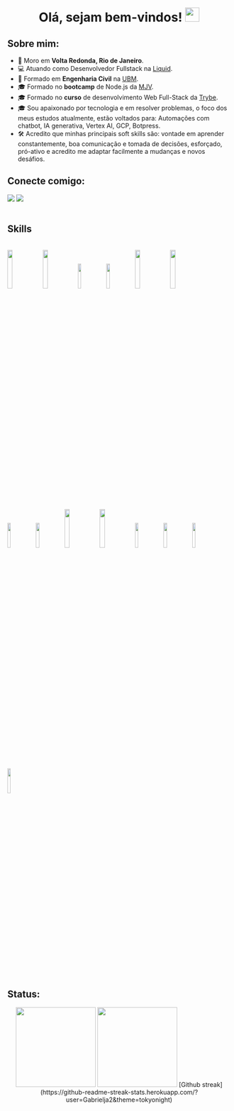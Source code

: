 <h1 align="center">Olá, sejam bem-vindos! <img src="https://media.giphy.com/media/hvRJCLFzcasrR4ia7z/giphy.gif" width="32"></h1>


## Sobre mim:

- 🏡 Moro em **Volta Redonda, Rio de Janeiro**.
- 💻 Atuando como Desenvolvedor Fullstack na [Liquid](https://www.askliquid.com/).
- 🏢 Formado em **Engenharia Civil** na [UBM](https://www.ubm.br/).
- 🎓 Formado no **bootcamp** de Node.js da [MJV](https://www.mjvinnovation.com/pt-br/).
- 🎓 Formado no **curso** de desenvolvimento Web Full-Stack da [Trybe](https://www.betrybe.com/).
- 🎓 Sou apaixonado por tecnologia e em resolver problemas, o foco dos meus estudos atualmente, estão voltados para: Automações com chatbot, IA generativa, Vertex AI, GCP, Botpress.
- 🛠️ Acredito que minhas principais soft skills são: vontade em aprender constantemente, boa comunicação e tomada de decisões, esforçado, pró-ativo e acredito me adaptar facilmente a mudanças e novos desáfios.

## Conecte comigo:

<div>      
  <a href="https://www.linkedin.com/in/gabriel-pereira-antunes" target="_blank"><img src="https://img.icons8.com/fluency/48/000000/linkedin.png"            target="_blank"></a>  
  <a href="mailto:gabrielja2antunes@gmail.com"><img src="https://img.icons8.com/fluency/48/000000/apple-mail.png" target="_blank"></a>     
<div>
<br/>
   
 
## Skills
   
<div style="display: inline-block"><br/>
   <img width="15%" src="https://www.vectorlogo.zone/logos/javascript/javascript-ar21.svg">
   <img width="15%" src="https://www.vectorlogo.zone/logos/typescriptlang/typescriptlang-ar21.svg">
   <img width="12%" src="https://www.vectorlogo.zone/logos/reactjs/reactjs-ar21.svg">
   <img width="12%" src="https://www.vectorlogo.zone/logos/mysql/mysql-ar21.svg">
   <img width="15%" src="https://www.vectorlogo.zone/logos/mongodb/mongodb-ar21.svg">
   <img width="15%" src="https://www.vectorlogo.zone/logos/docker/docker-ar21.svg">  
   <img width="12%" src="https://www.vectorlogo.zone/logos/nodejs/nodejs-ar21.svg">
   <img width="12%" src="https://www.vectorlogo.zone/logos/expressjs/expressjs-ar21.svg">
   <img width="15%" src="https://www.vectorlogo.zone/logos/npmjs/npmjs-ar21.svg">
   <img width="15%" src="https://www.vectorlogo.zone/logos/python/python-horizontal.svg">
   <img width="12%" src="https://www.vectorlogo.zone/logos/jestjsio/jestjsio-ar21.svg">
   <img width="12%" src="https://www.vectorlogo.zone/logos/mochajs/mochajs-ar21.svg">
   <img width="12%" src="https://www.vectorlogo.zone/logos/chaijs/chaijs-ar21.svg">
   <img width="12%" src="https://www.vectorlogo.zone/logos/nestjs/nestjs-ar21.svg"> 
 
  
<div>
 

 ## Status:
  
  <div align="center">
    <img height="180em" src="https://github-readme-stats-git-masterrstaa-rickstaa.vercel.app/api?username=gabrielJa2&show_icons=true&theme=tokyonight&include_all_commits=true&count_private=true"/>
    <img height="180em" src="https://github-readme-stats-git-masterrstaa-rickstaa.vercel.app/api/top-langs/?username=Gabrielja2&layout=compact&theme=tokyonight&hide=shell,PowerShell&e&count_private=true"/> 
    [Github streak](https://github-readme-streak-stats.herokuapp.com/?user=Gabrielja2&theme=tokyonight)
  </div>

<!-- 
![GitHub stats](https://github-readme-stats.vercel.app/api?username=Gabrielja2&show_icons=true&theme=tokyonight&include_all_commits=true&count_private=true)
  
![Top Langs](https://github-readme-stats.vercel.app/api/top-langs?username=Gabrielja2&layout=compact&theme=tokyonight&hide=python,shell,PowerShell&show_owner=true&include_all_commits=true&count_private=true)

![Github streak](https://github-readme-streak-stats.herokuapp.com/?user=Gabrielja2&theme=tokyonight) -->
